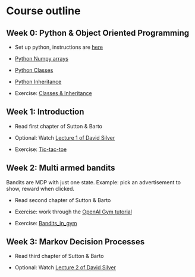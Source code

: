 # Course outline

## Week 0: Python & Object Oriented Programming

* Set up python, instructions are [here](week_0/setup_python.md)

* [Python Numpy arrays](PM)

* [Python Classes](https://www.datacamp.com/community/tutorials/python-oop-tutorial)

* [Python Inheritance](https://www.programiz.com/python-programming/inheritance)

* Exercise: [Classes & Inheritance](oop_exercise.py)

## Week 1: Introduction

* Read first chapter of Sutton & Barto

* Optional: Watch [Lecture 1 of David Silver](https://www.youtube.com/watch?v=2pWv7GOvuf0)

* Exercise: [Tic-tac-toe](exercise_ttt.md)

## Week 2: Multi armed bandits

Bandits are MDP with just one state.
Example: pick an advertisement to show, reward when clicked.

* Read second chapter of Sutton & Barto

* Exercise: work through the [OpenAI Gym tutorial](https://gym.openai.com/docs/)

* Exercise: [Bandits_in_gym](bandits_gym.md) 

## Week 3: Markov Decision Processes

* Read third chapter of Sutton & Barto

* Optional: Watch [Lecture 2 of David Silver](https://www.youtube.com/watch?v=lfHX2hHRMVQ)




